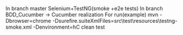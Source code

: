 In branch master Selenium+TestNG(smoke +e2e tests)
In branch BDD_Cucumber -> Cucumber realization
For run(example)
mvn -Dbrowser=chrome -Dsurefire.suiteXmlFiles=src\test\resources\testng-smoke.xml -Denvironment=hC clean test
